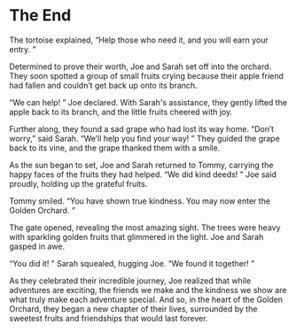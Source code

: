 # The End
The tortoise explained, “Help those who need it, and you will earn your entry. ”

Determined to prove their worth, Joe and Sarah set off into the orchard. They soon spotted a group of small fruits crying because their apple friend had fallen and couldn’t get back up onto its branch. 

“We can help! ” Joe declared. With Sarah's assistance, they gently lifted the apple back to its branch, and the little fruits cheered with joy. 

Further along, they found a sad grape who had lost its way home. “Don’t worry,” said Sarah. “We’ll help you find your way! ” They guided the grape back to its vine, and the grape thanked them with a smile. 

As the sun began to set, Joe and Sarah returned to Tommy, carrying the happy faces of the fruits they had helped. “We did kind deeds! ” Joe said proudly, holding up the grateful fruits. 

Tommy smiled. “You have shown true kindness. You may now enter the Golden Orchard. ”

The gate opened, revealing the most amazing sight. The trees were heavy with sparkling golden fruits that glimmered in the light. Joe and Sarah gasped in awe. 

“You did it! ” Sarah squealed, hugging Joe. “We found it together! ”

As they celebrated their incredible journey, Joe realized that while adventures are exciting, the friends we make and the kindness we show are what truly make each adventure special. And so, in the heart of the Golden Orchard, they began a new chapter of their lives, surrounded by the sweetest fruits and friendships that would last forever. 